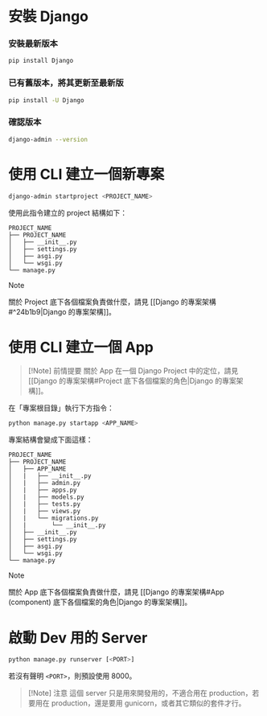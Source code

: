 # 安裝 Django

### 安裝最新版本

```bash
pip install Django
```

### 已有舊版本，將其更新至最新版

```bash
pip install -U Django
```

### 確認版本

```bash
django-admin --version
```

# 使用 CLI 建立一個新專案

```bash
django-admin startproject <PROJECT_NAME>
```

使用此指令建立的 project 結構如下：

```plaintext
PROJECT_NAME
├── PROJECT_NAME
│   ├── __init__.py
│   ├── settings.py
│   ├── asgi.py
│   └── wsgi.py
└── manage.py
```

> [!Note]
> 關於 Project 底下各個檔案負責做什麼，請見 [[Django 的專案架構#^24b1b9|Django 的專案架構]]。

# 使用 CLI 建立一個 App

> [!Note] 前情提要
> 關於 App 在一個 Django Project 中的定位，請見 [[Django 的專案架構#Project 底下各個檔案的角色|Django 的專案架構]]。

在「專案根目錄」執行下方指令：

```bash
python manage.py startapp <APP_NAME>
```

專案結構會變成下面這樣：

```plaintext
PROJECT_NAME
├── PROJECT_NAME
│   ├── APP_NAME
│   |   ├── __init__.py
│   |   ├── admin.py
│   |   ├── apps.py
│   |   ├── models.py
│   |   ├── tests.py
│   |   ├── views.py
│   |   └── migrations.py
│   |       └── __init__.py
│   ├── __init__.py
│   ├── settings.py
│   ├── asgi.py
│   └── wsgi.py
└── manage.py
```

> [!Note]
> 關於 App 底下各個檔案負責做什麼，請見 [[Django 的專案架構#App (component) 底下各個檔案的角色|Django 的專案架構]]。

# 啟動 Dev 用的 Server

```bash
python manage.py runserver [<PORT>]
```

若沒有聲明 `<PORT>`，則預設使用 8000。

> [!Note] 注意
> 這個 server 只是用來開發用的，不適合用在 production，若要用在 production，還是要用 gunicorn，或者其它類似的套件才行。
